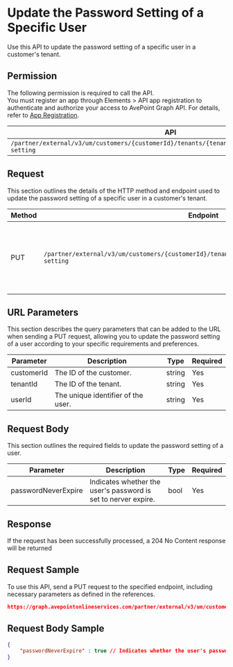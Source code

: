 # Update the Password Setting of a Specific User

Use this API to update the password setting of a specific user in a customer's tenant. 

## Permission

The following permission is required to call the API.  
You must register an app through Elements > API app registration to authenticate and authorize your access to AvePoint Graph API. For details, refer to [App Registration](../../register-app.md).

| API | Permission  |
|-----------|--------|
| `/partner/external/v3/um/customers/{customerId}/tenants/{tenantId}/users/{userId}/password-setting`|elements.um.user.readwrite.all|  

## Request

This section outlines the details of the HTTP method and endpoint used to update the password setting of a specific user in a customer's tenant.

| Method | Endpoint | Description |
|-----------|--------|------------|
| PUT | `/partner/external/v3/um/customers/{customerId}/tenants/{tenantId}/users/{userId}/password-setting` | Updates the password setting of a specific user in a customer's tenant.|

## URL Parameters

This section describes the query parameters that can be added to the URL when sending a PUT request, allowing you to update the password setting of a user according to your specific requirements and preferences.

| Parameter | Description | Type | Required |
| --- | --- | --- |---|
| customerId | The ID of the customer. | string | Yes |
| tenantId | The ID of the tenant. | string | Yes |
| userId | The unique identifier of the user. | string | Yes |

## Request Body

This section outlines the required fields to update the password setting of a user.

| Parameter | Description | Type | Required
| --- | --- | --- | ---
| passwordNeverExpire | Indicates whether the user's password is set to nerver expire. | bool | Yes |

## Response

If the request has been successfully processed, a 204 No Content response will be returned

## Request Sample

To use this API, send a PUT request to the specified endpoint, including necessary parameters as defined in the references. 

```json
https://graph.avepointonlineservices.com/partner/external/v3/um/customers/966f35cc-****-****-****-25cdbcf82a07/tenants/0c7715b3-****-****-****-f3634dcfacec/users/7c18fd6f-****-****-****-5725fa9edc3f/password-setting
```
## Request Body Sample

```json
{
    "passwordNeverExpire" : true // Indicates whether the user's password is set to nerver expire
}
```